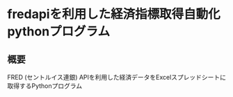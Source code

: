 # fredapiを利用した経済指標取得自動化pythonプログラム
## 概要
FRED (セントルイス連銀) APIを利用した経済データをExcelスプレッドシートに取得するPythonプログラム
